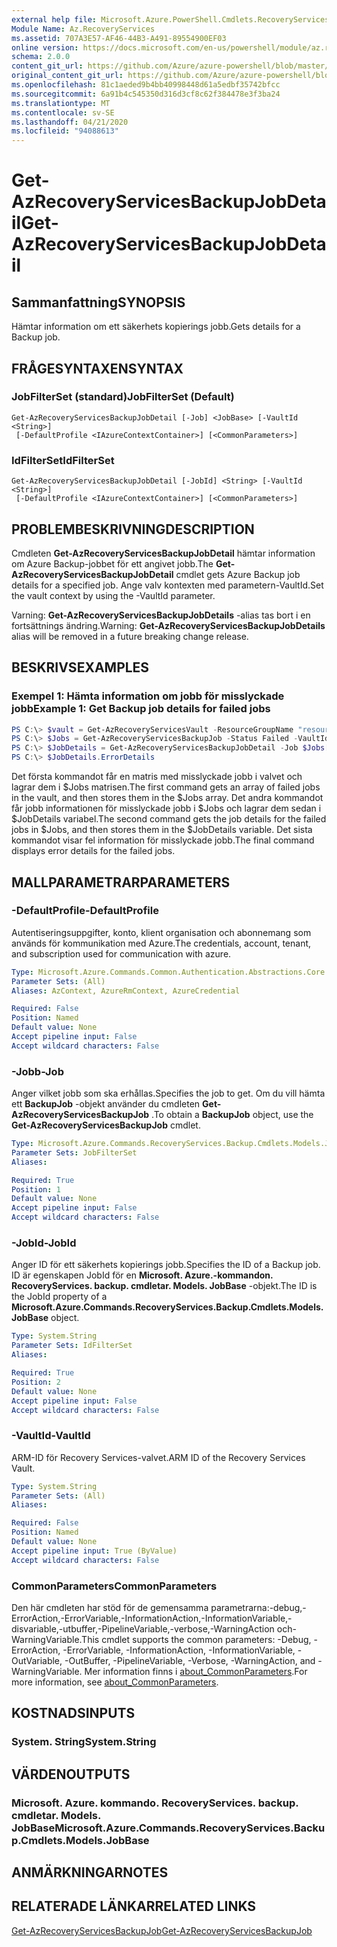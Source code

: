 ```yaml
---
external help file: Microsoft.Azure.PowerShell.Cmdlets.RecoveryServices.Backup.dll-Help.xml
Module Name: Az.RecoveryServices
ms.assetid: 707A3E57-AF46-44B3-A491-89554900EF03
online version: https://docs.microsoft.com/en-us/powershell/module/az.recoveryservices/get-azrecoveryservicesbackupjobdetail
schema: 2.0.0
content_git_url: https://github.com/Azure/azure-powershell/blob/master/src/RecoveryServices/RecoveryServices/help/Get-AzRecoveryServicesBackupJobDetail.md
original_content_git_url: https://github.com/Azure/azure-powershell/blob/master/src/RecoveryServices/RecoveryServices/help/Get-AzRecoveryServicesBackupJobDetail.md
ms.openlocfilehash: 81c1aeded9b4bb40998448d61a5edbf35742bfcc
ms.sourcegitcommit: 6a91b4c545350d316d3cf8c62f384478e3f3ba24
ms.translationtype: MT
ms.contentlocale: sv-SE
ms.lasthandoff: 04/21/2020
ms.locfileid: "94088613"
---
```

# <span data-ttu-id="09618-101">Get-AzRecoveryServicesBackupJobDetail</span><span class="sxs-lookup"><span data-stu-id="09618-101">Get-AzRecoveryServicesBackupJobDetail</span></span>

## <span data-ttu-id="09618-102">Sammanfattning</span><span class="sxs-lookup"><span data-stu-id="09618-102">SYNOPSIS</span></span>

<span data-ttu-id="09618-103">Hämtar information om ett säkerhets kopierings jobb.</span><span class="sxs-lookup"><span data-stu-id="09618-103">Gets details for a Backup job.</span></span>

## <span data-ttu-id="09618-104">FRÅGESYNTAXEN</span><span class="sxs-lookup"><span data-stu-id="09618-104">SYNTAX</span></span>

### <span data-ttu-id="09618-105">JobFilterSet (standard)</span><span class="sxs-lookup"><span data-stu-id="09618-105">JobFilterSet (Default)</span></span>
```
Get-AzRecoveryServicesBackupJobDetail [-Job] <JobBase> [-VaultId <String>]
 [-DefaultProfile <IAzureContextContainer>] [<CommonParameters>]
```

### <span data-ttu-id="09618-106">IdFilterSet</span><span class="sxs-lookup"><span data-stu-id="09618-106">IdFilterSet</span></span>
```
Get-AzRecoveryServicesBackupJobDetail [-JobId] <String> [-VaultId <String>]
 [-DefaultProfile <IAzureContextContainer>] [<CommonParameters>]
```

## <span data-ttu-id="09618-107">PROBLEMBESKRIVNING</span><span class="sxs-lookup"><span data-stu-id="09618-107">DESCRIPTION</span></span>

<span data-ttu-id="09618-108">Cmdleten **Get-AzRecoveryServicesBackupJobDetail** hämtar information om Azure Backup-jobbet för ett angivet jobb.</span><span class="sxs-lookup"><span data-stu-id="09618-108">The **Get-AzRecoveryServicesBackupJobDetail** cmdlet gets Azure Backup job details for a specified job.</span></span>
<span data-ttu-id="09618-109">Ange valv kontexten med parametern-VaultId.</span><span class="sxs-lookup"><span data-stu-id="09618-109">Set the vault context by using the -VaultId parameter.</span></span>

<span data-ttu-id="09618-110">Varning: **Get-AzRecoveryServicesBackupJobDetails** -alias tas bort i en fortsättnings ändring.</span><span class="sxs-lookup"><span data-stu-id="09618-110">Warning: **Get-AzRecoveryServicesBackupJobDetails** alias will be removed in a future breaking change release.</span></span>

## <span data-ttu-id="09618-111">BESKRIVS</span><span class="sxs-lookup"><span data-stu-id="09618-111">EXAMPLES</span></span>

### <span data-ttu-id="09618-112">Exempel 1: Hämta information om jobb för misslyckade jobb</span><span class="sxs-lookup"><span data-stu-id="09618-112">Example 1: Get Backup job details for failed jobs</span></span>

```powershell
PS C:\> $vault = Get-AzRecoveryServicesVault -ResourceGroupName "resourceGroup" -Name "vaultName"
PS C:\> $Jobs = Get-AzRecoveryServicesBackupJob -Status Failed -VaultId $vault.ID
PS C:\> $JobDetails = Get-AzRecoveryServicesBackupJobDetail -Job $Jobs[0] -VaultId $vault.ID
PS C:\> $JobDetails.ErrorDetails
```

<span data-ttu-id="09618-113">Det första kommandot får en matris med misslyckade jobb i valvet och lagrar dem i $Jobs matrisen.</span><span class="sxs-lookup"><span data-stu-id="09618-113">The first command gets an array of failed jobs in the vault, and then stores them in the $Jobs array.</span></span>
<span data-ttu-id="09618-114">Det andra kommandot får jobb informationen för misslyckade jobb i $Jobs och lagrar dem sedan i $JobDetails variabel.</span><span class="sxs-lookup"><span data-stu-id="09618-114">The second command gets the job details for the failed jobs in $Jobs, and then stores them in the $JobDetails variable.</span></span>
<span data-ttu-id="09618-115">Det sista kommandot visar fel information för misslyckade jobb.</span><span class="sxs-lookup"><span data-stu-id="09618-115">The final command displays error details for the failed jobs.</span></span>

## <span data-ttu-id="09618-116">MALLPARAMETRAR</span><span class="sxs-lookup"><span data-stu-id="09618-116">PARAMETERS</span></span>

### <span data-ttu-id="09618-117">-DefaultProfile</span><span class="sxs-lookup"><span data-stu-id="09618-117">-DefaultProfile</span></span>

<span data-ttu-id="09618-118">Autentiseringsuppgifter, konto, klient organisation och abonnemang som används för kommunikation med Azure.</span><span class="sxs-lookup"><span data-stu-id="09618-118">The credentials, account, tenant, and subscription used for communication with azure.</span></span>

```yaml
Type: Microsoft.Azure.Commands.Common.Authentication.Abstractions.Core.IAzureContextContainer
Parameter Sets: (All)
Aliases: AzContext, AzureRmContext, AzureCredential

Required: False
Position: Named
Default value: None
Accept pipeline input: False
Accept wildcard characters: False
```

### <span data-ttu-id="09618-119">-Jobb</span><span class="sxs-lookup"><span data-stu-id="09618-119">-Job</span></span>

<span data-ttu-id="09618-120">Anger vilket jobb som ska erhållas.</span><span class="sxs-lookup"><span data-stu-id="09618-120">Specifies the job to get.</span></span>
<span data-ttu-id="09618-121">Om du vill hämta ett **BackupJob** -objekt använder du cmdleten **Get-AzRecoveryServicesBackupJob** .</span><span class="sxs-lookup"><span data-stu-id="09618-121">To obtain a **BackupJob** object, use the **Get-AzRecoveryServicesBackupJob** cmdlet.</span></span>

```yaml
Type: Microsoft.Azure.Commands.RecoveryServices.Backup.Cmdlets.Models.JobBase
Parameter Sets: JobFilterSet
Aliases:

Required: True
Position: 1
Default value: None
Accept pipeline input: False
Accept wildcard characters: False
```

### <span data-ttu-id="09618-122">-JobId</span><span class="sxs-lookup"><span data-stu-id="09618-122">-JobId</span></span>

<span data-ttu-id="09618-123">Anger ID för ett säkerhets kopierings jobb.</span><span class="sxs-lookup"><span data-stu-id="09618-123">Specifies the ID of a Backup job.</span></span>
<span data-ttu-id="09618-124">ID är egenskapen JobId för en **Microsoft. Azure.-kommandon. RecoveryServices. backup. cmdletar. Models. JobBase** -objekt.</span><span class="sxs-lookup"><span data-stu-id="09618-124">The ID is the JobId property of a **Microsoft.Azure.Commands.RecoveryServices.Backup.Cmdlets.Models.JobBase** object.</span></span>

```yaml
Type: System.String
Parameter Sets: IdFilterSet
Aliases:

Required: True
Position: 2
Default value: None
Accept pipeline input: False
Accept wildcard characters: False
```

### <span data-ttu-id="09618-125">-VaultId</span><span class="sxs-lookup"><span data-stu-id="09618-125">-VaultId</span></span>

<span data-ttu-id="09618-126">ARM-ID för Recovery Services-valvet.</span><span class="sxs-lookup"><span data-stu-id="09618-126">ARM ID of the Recovery Services Vault.</span></span>

```yaml
Type: System.String
Parameter Sets: (All)
Aliases:

Required: False
Position: Named
Default value: None
Accept pipeline input: True (ByValue)
Accept wildcard characters: False
```

### <span data-ttu-id="09618-127">CommonParameters</span><span class="sxs-lookup"><span data-stu-id="09618-127">CommonParameters</span></span>
<span data-ttu-id="09618-128">Den här cmdleten har stöd för de gemensamma parametrarna:-debug,-ErrorAction,-ErrorVariable,-InformationAction,-InformationVariable,-disvariable,-utbuffer,-PipelineVariable,-verbose,-WarningAction och-WarningVariable.</span><span class="sxs-lookup"><span data-stu-id="09618-128">This cmdlet supports the common parameters: -Debug, -ErrorAction, -ErrorVariable, -InformationAction, -InformationVariable, -OutVariable, -OutBuffer, -PipelineVariable, -Verbose, -WarningAction, and -WarningVariable.</span></span> <span data-ttu-id="09618-129">Mer information finns i [about_CommonParameters](http://go.microsoft.com/fwlink/?LinkID=113216).</span><span class="sxs-lookup"><span data-stu-id="09618-129">For more information, see [about_CommonParameters](http://go.microsoft.com/fwlink/?LinkID=113216).</span></span>

## <span data-ttu-id="09618-130">KOSTNADS</span><span class="sxs-lookup"><span data-stu-id="09618-130">INPUTS</span></span>

### <span data-ttu-id="09618-131">System. String</span><span class="sxs-lookup"><span data-stu-id="09618-131">System.String</span></span>

## <span data-ttu-id="09618-132">VÄRDEN</span><span class="sxs-lookup"><span data-stu-id="09618-132">OUTPUTS</span></span>

### <span data-ttu-id="09618-133">Microsoft. Azure. kommando. RecoveryServices. backup. cmdletar. Models. JobBase</span><span class="sxs-lookup"><span data-stu-id="09618-133">Microsoft.Azure.Commands.RecoveryServices.Backup.Cmdlets.Models.JobBase</span></span>

## <span data-ttu-id="09618-134">ANMÄRKNINGAR</span><span class="sxs-lookup"><span data-stu-id="09618-134">NOTES</span></span>

## <span data-ttu-id="09618-135">RELATERADE LÄNKAR</span><span class="sxs-lookup"><span data-stu-id="09618-135">RELATED LINKS</span></span>

[<span data-ttu-id="09618-136">Get-AzRecoveryServicesBackupJob</span><span class="sxs-lookup"><span data-stu-id="09618-136">Get-AzRecoveryServicesBackupJob</span></span>](./Get-AzRecoveryServicesBackupJob.md)
